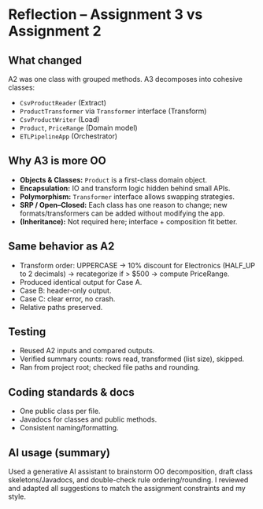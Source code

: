 # Reflection – Assignment 3 vs Assignment 2

## What changed
A2 was one class with grouped methods. A3 decomposes into cohesive classes:
- `CsvProductReader` (Extract)
- `ProductTransformer` via `Transformer` interface (Transform)
- `CsvProductWriter` (Load)
- `Product`, `PriceRange` (Domain model)
- `ETLPipelineApp` (Orchestrator)

## Why A3 is more OO
- **Objects & Classes:** `Product` is a first-class domain object.
- **Encapsulation:** IO and transform logic hidden behind small APIs.
- **Polymorphism:** `Transformer` interface allows swapping strategies.
- **SRP / Open–Closed:** Each class has one reason to change; new formats/transformers can be added without modifying the app.
- **(Inheritance):** Not required here; interface + composition fit better.

## Same behavior as A2
- Transform order: UPPERCASE → 10% discount for Electronics (HALF_UP to 2 decimals) → recategorize if > $500 → compute PriceRange.
- Produced identical output for Case A.
- Case B: header-only output.
- Case C: clear error, no crash.
- Relative paths preserved.

## Testing
- Reused A2 inputs and compared outputs.
- Verified summary counts: rows read, transformed (list size), skipped.
- Ran from project root; checked file paths and rounding.

## Coding standards & docs
- One public class per file.
- Javadocs for classes and public methods.
- Consistent naming/formatting.

## AI usage (summary)
Used a generative AI assistant to brainstorm OO decomposition, draft class skeletons/Javadocs, and double-check rule ordering/rounding. I reviewed and adapted all suggestions to match the assignment constraints and my style.
